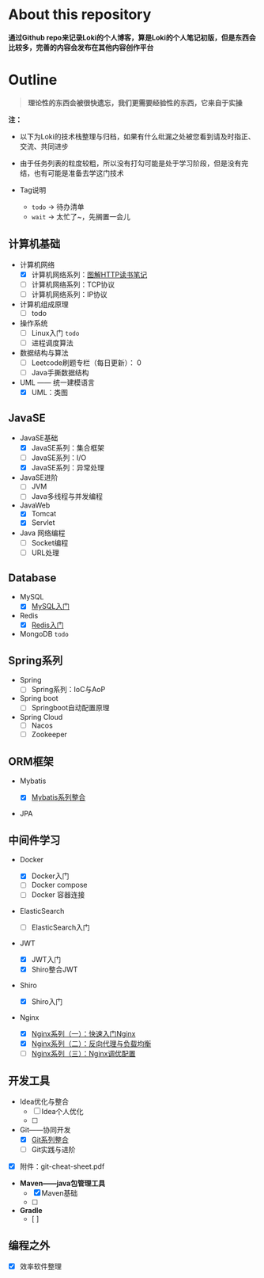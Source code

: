 # About this repository

**通过Github repo来记录Loki的个人博客，算是Loki的个人笔记初版，但是东西会比较多，完善的内容会发布在其他内容创作平台**



# Outline

> **理论性的东西会被很快遗忘，我们更需要经验性的东西，它来自于实操**

**注：**

+ 以下为Loki的技术栈整理与归档，如果有什么纰漏之处被您看到请及时指正、交流、共同进步

+ 由于任务列表的粒度较粗，所以没有打勾可能是处于学习阶段，但是没有完结，也有可能是准备去学这门技术

+ Tag说明

  + `todo` -> 待办清单
  + `wait` -> 太忙了~，先搁置一会儿

## 计算机基础

+ 计算机网络
  - [x] 计算机网络系列：[图解HTTP读书笔记](https://blog.csdn.net/Night__breeze/article/details/124874557)
  - [ ] 计算机网络系列：TCP协议
  - [ ] 计算机网络系列：IP协议 
+ 计算机组成原理
  - [ ] todo
+ 操作系统
  - [ ] Linux入门 `todo`
  - [ ] 进程调度算法
+ 数据结构与算法
  - [ ] Leetcode刷题专栏（每日更新）： 0 
  - [ ] Java手撕数据结构

+ UML —— 统一建模语言
  - [x] UML：类图

## JavaSE

+ JavaSE基础 
  - [x] JavaSE系列：集合框架
  - [ ] JavaSE系列：I/O 
  - [x] JavaSE系列：异常处理
+ JavaSE进阶
  + [ ] JVM 
  + [ ] Java多线程与并发编程

+ JavaWeb
  + [x] Tomcat
  + [x] Servlet

+ Java 网络编程
  - [ ] Socket编程 
  - [ ] URL处理 

## Database

+ MySQL
  - [x] [MySQL入门]()
  
+ Redis 
  - [x] [Redis入门](https://blog.csdn.net/Night__breeze/article/details/123778708)
  
+ MongoDB `todo`

## Spring系列

+ Spring
  - [ ] Spring系列：IoC与AoP
+ Spring boot
  - [ ] Springboot自动配置原理
+ Spring Cloud
  - [ ] Nacos
  - [ ] Zookeeper

## ORM框架

+ Mybatis

  - [x] [Mybatis系列整合](https://blog.csdn.net/Night__breeze/article/details/124792108)

+ JPA 

  

## 中间件学习

+ Docker

    - [x] Docker入门
    - [ ] Docker compose
    - [ ] Docker 容器连接
+ ElasticSearch

    - [ ] ElasticSearch入门
+ JWT

    - [x] JWT入门
    - [x] Shiro整合JWT
+ Shiro
    - [x] Shiro入门 
    
+ Nginx
    - [x] [Nginx系列（一）：快速入门Nginx](https://blog.csdn.net/Night__breeze/article/details/124457586)
    - [x] [Nginx系列（二）：反向代理与负载均衡](https://blog.csdn.net/Night__breeze/article/details/124494678)
    - [ ] [Nginx系列（三）：Nginx调优配置]()

## 开发工具

+ Idea优化与整合
    + [ ] Idea个人优化
    + [ ] 
+ Git——协同开发
    + [x] [Git系列整合]()
    + [ ] Git实践与进阶
+ [x] 附件：git-cheat-sheet.pdf
  
+ **Maven——java包管理工具**
    + [x] Maven基础
    + [ ] 


+ **Gradle**
    + [ ] 

## 编程之外

  - [x] 效率软件整理




